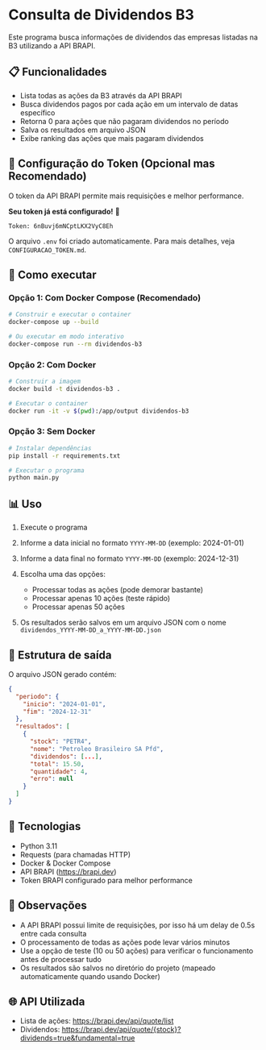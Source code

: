 # Consulta de Dividendos B3

Este programa busca informações de dividendos das empresas listadas na B3 utilizando a API BRAPI.

## 📋 Funcionalidades

- Lista todas as ações da B3 através da API BRAPI
- Busca dividendos pagos por cada ação em um intervalo de datas específico
- Retorna 0 para ações que não pagaram dividendos no período
- Salva os resultados em arquivo JSON
- Exibe ranking das ações que mais pagaram dividendos

## 🔑 Configuração do Token (Opcional mas Recomendado)

O token da API BRAPI permite mais requisições e melhor performance.

**Seu token já está configurado!** 🎉
```
Token: 6nBuvj6mNCptLKX2VyC8Eh
```

O arquivo `.env` foi criado automaticamente. Para mais detalhes, veja `CONFIGURACAO_TOKEN.md`.

## 🚀 Como executar

### Opção 1: Com Docker Compose (Recomendado)

```bash
# Construir e executar o container
docker-compose up --build

# Ou executar em modo interativo
docker-compose run --rm dividendos-b3
```

### Opção 2: Com Docker

```bash
# Construir a imagem
docker build -t dividendos-b3 .

# Executar o container
docker run -it -v $(pwd):/app/output dividendos-b3
```

### Opção 3: Sem Docker

```bash
# Instalar dependências
pip install -r requirements.txt

# Executar o programa
python main.py
```

## 📊 Uso

1. Execute o programa
2. Informe a data inicial no formato `YYYY-MM-DD` (exemplo: 2024-01-01)
3. Informe a data final no formato `YYYY-MM-DD` (exemplo: 2024-12-31)
4. Escolha uma das opções:
   - Processar todas as ações (pode demorar bastante)
   - Processar apenas 10 ações (teste rápido)
   - Processar apenas 50 ações

5. Os resultados serão salvos em um arquivo JSON com o nome `dividendos_YYYY-MM-DD_a_YYYY-MM-DD.json`

## 📁 Estrutura de saída

O arquivo JSON gerado contém:

```json
{
  "periodo": {
    "inicio": "2024-01-01",
    "fim": "2024-12-31"
  },
  "resultados": [
    {
      "stock": "PETR4",
      "nome": "Petroleo Brasileiro SA Pfd",
      "dividendos": [...],
      "total": 15.50,
      "quantidade": 4,
      "erro": null
    }
  ]
}
```

## 🔧 Tecnologias

- Python 3.11
- Requests (para chamadas HTTP)
- Docker & Docker Compose
- API BRAPI (https://brapi.dev)
- Token BRAPI configurado para melhor performance

## 📝 Observações

- A API BRAPI possui limite de requisições, por isso há um delay de 0.5s entre cada consulta
- O processamento de todas as ações pode levar vários minutos
- Use a opção de teste (10 ou 50 ações) para verificar o funcionamento antes de processar tudo
- Os resultados são salvos no diretório do projeto (mapeado automaticamente quando usando Docker)

## 🌐 API Utilizada

- Lista de ações: https://brapi.dev/api/quote/list
- Dividendos: https://brapi.dev/api/quote/{stock}?dividends=true&fundamental=true

